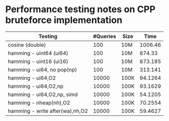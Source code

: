 # Performance testing notes on CPP bruteforce implementation

| Testing                         | \#Queries | Size | Time    |
|---------------------------------|-----------|------|---------|
| cosine (double)                 | 100       | 10M  | 1006.46 |
| hamming - uint64 (ui64)         | 100       | 10M  | 874.33  |
| hamming - uint16 (ui16)         | 100       | 10M  | 873.185 |
| hamming - ui64, no pop(np)      | 100       | 10M  | 313.141 |
| hamming - ui64,O2               | 10000     | 100K | 94.1264 |
| hamming - ui64,O2,np            | 10000     | 100K | 93.1629 |
| hamming - ui64,O2,np, simd      | 10000     | 100K | 54.1205 |
| hamming - nheap(nh),O2          | 10000     | 100K | 70.2554 |
| hamming - write after(wa),nh,O2 | 10000     | 100K | 59.4627 |
